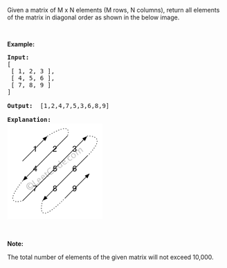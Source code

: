 <p>Given a matrix of M x N elements (M rows, N columns), return all elements of the matrix in diagonal order as shown in the below image.</p>

<p>&nbsp;</p>

<p><b>Example:</b></p>

<pre>
<b>Input:</b>
[
 [ 1, 2, 3 ],
 [ 4, 5, 6 ],
 [ 7, 8, 9 ]
]

<b>Output:</b>  [1,2,4,7,5,3,6,8,9]

<b>Explanation:</b>
<img src="../img/diagonal-traverse_1.png" style="width: 220px;" />
</pre>

<p>&nbsp;</p>

<p><b>Note:</b></p>

<p>The total number of elements of the given matrix will not exceed 10,000.</p>
